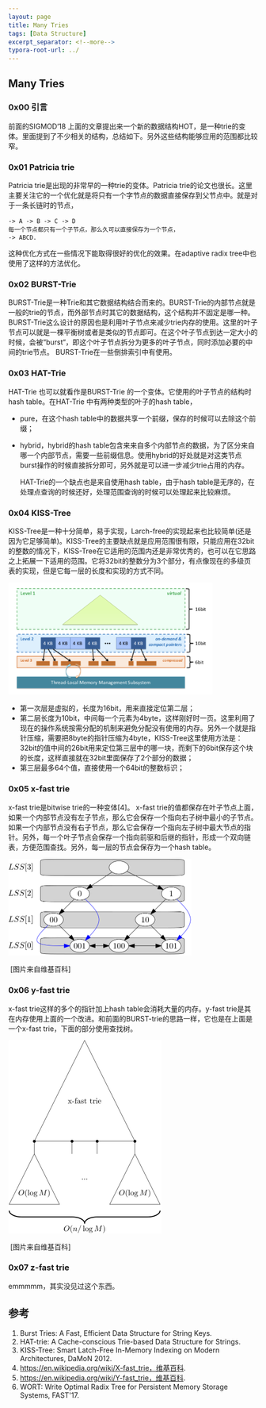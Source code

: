 ```yaml
---
layout: page
title: Many Tries
tags: [Data Structure]
excerpt_separator: <!--more-->
typora-root-url: ../
---
```


## Many Tries

### 0x00 引言

  前面的SIGMOD‘18 上面的文章提出来一个新的数据结构HOT，是一种trie的变体。里面提到了不少相关的结构，总结如下。另外这些结构能够应用的范围都比较窄。

### 0x01 Patricia trie 

  Patricia trie是出现的非常早的一种trie的变体。Patricia trie的论文也很长。这里主要关注它的一个优化就是将只有一个字节点的数据直接保存到父节点中。就是对于一条长链时的节点，

```
-> A -> B -> C -> D
每一个节点都只有一个子节点，那么久可以直接保存为一个节点，
-> ABCD.
```

这种优化方式在一些情况下能取得很好的优化的效果。在adaptive radix tree中也使用了这样的方法优化。

### 0x02 BURST-Trie 

  BURST-Trie是一种Trie和其它数据结构结合而来的。BURST-Trie的内部节点就是一般的trie的节点，而外部节点时其它的数据结构，这个结构并不固定是哪一种。 BURST-Trie这么设计的原因也是利用叶子节点来减少trie内存的使用。这里的叶子节点可以就是一棵平衡树或者是类似的节点即可。在这个叶子节点到达一定大小的时候，会被“burst“，即这个叶子节点拆分为更多的叶子节点，同时添加必要的中间的trie节点。 BURST-Trie在一些倒排索引中有使用。

### 0x03 HAT-Trie 

  HAT-Trie 也可以就看作是BURST-Trie 的一个变体。它使用的叶子节点的结构时hash table。在HAT-Trie 中有两种类型的叶子的hash table，

* pure，在这个hash table中的数据共享一个前缀，保存的时候可以去除这个前缀；
* hybrid，hybrid的hash table包含来来自多个内部节点的数据，为了区分来自哪一个内部节点，需要一些前缀信息。使用hybrid的好处就是对这类节点burst操作的时候直接拆分即可，另外就是可以进一步减少trie占用的内存。

  HAT-Trie的一个缺点也是来自使用hash table，由于hash table是无序的，在处理点查询的时候还好，处理范围查询的时候可以处理起来比较麻烦。

### 0x04 KISS-Tree

  KISS-Tree是一种十分简单，易于实现，Larch-free的实现起来也比较简单(还是因为它足够简单)。KISS-Tree的主要缺点就是应用范围很有限，只能应用在32bit的整数的情况下，KISS-Tree在它适用的范围内还是非常优秀的，也可以在它思路之上拓展一下适用的范围。它将32bit的整数分为3个部分，有点像现在的多级页表的实现，但是它每一层的长度和实现的方式不同。

<img src="/assets/img/kisstree-overview.png" alt="kisstree-overview" style="zoom:67%;" />

* 第一次层是虚拟的，长度为16bit，用来直接定位第二层；
* 第二层长度为10bit，中间每一个元素为4byte，这样刚好时一页。这里利用了现在的操作系统按需分配的机制来避免分配没有使用的内存。另外一个就是指针压缩，需要把8byte的指针压缩为4byte，KISS-Tree这里使用方法是：32bit的值中间的26bit用来定位第三层中的哪一块，而剩下的6bit保存这个块的长度，这样直接就在32bit里面保存了2个部分的数据；
* 第三层最多64个值，直接使用一个64bit的整数标识；

### 0x05 x-fast trie

   x-fast trie是bitwise trie的一种变体[4]。 x-fast trie的值都保存在叶子节点上面，如果一个内部节点没有左子节点，那么它会保存一个指向右子树中最小的子节点。如果一个内部节点没有右子节点，那么它会保存一个指向左子树中最大节点的指针。另外，每一个叶子节点会保存一个指向前驱和后继的指针，形成一个双向链表，方便范围查找。另外，每一层的节点会保存为一个hash table。

<img src="/assets/img/Xfast-trie-exampl.png" alt="Xfast-trie-exampl" style="zoom:50%;" />

​                [图片来自维基百科]

### 0x06 y-fast trie

   x-fast trie这样的多个的指针加上hash table会消耗大量的内存。y-fast trie是其在内存使用上面的一个改进。和前面的BURST-trie的思路一样，它也是在上面是一个x-fast trie，下面的部分使用查找树。

<img src="/assets/img/Y-fast-trie.png" alt="Y-fast-trie" style="zoom:50%;" />

​                       [图片来自维基百科]

### 0x07 z-fast trie

  emmmmm，其实没见过这个东西。

## 参考

1. Burst Tries: A Fast, Efficient Data Structure for String Keys.
2. HAT-trie: A Cache-conscious Trie-based Data Structure for Strings.
3. KISS-Tree: Smart Latch-Free In-Memory Indexing on Modern Architectures, DaMoN 2012.
4. https://en.wikipedia.org/wiki/X-fast_trie，维基百科.
5. https://en.wikipedia.org/wiki/Y-fast_trie，维基百科.
6. WORT: Write Optimal Radix Tree for Persistent Memory Storage Systems, FAST'17.

